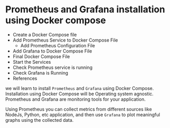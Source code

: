 # Prometheus and Grafana installation using Docker compose

- Create a Docker Compose file
- Add Prometheus Service to Docker Compose File
    - Add Prometheus Configuration File
- Add Grafana to Docker Compose File
- Final Docker Compose File
- Start the Services
- Check Prometheus service is running
- Check Grafana is Running
- References


we will learn to install `Prometheus` and `Grafana` using Docker Compose. Installation using Docker Compose will be Operating system agnostic. Prometheus and Grafana are monitoring tools for your application.

Using Prometheus you can collect metrics from different sources like NodeJs, Python, etc application, and then use `Grafana` to plot meaningful graphs using the collected data.